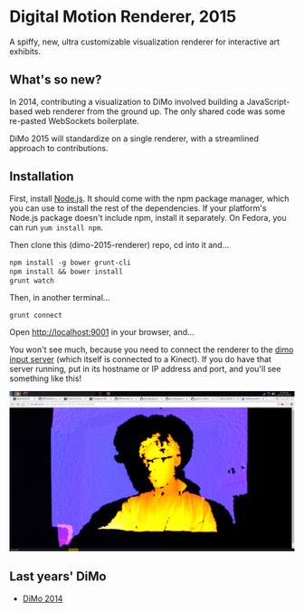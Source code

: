 Digital Motion Renderer, 2015
=============================

A spiffy, new, ultra customizable visualization renderer for interactive art
exhibits.

What's so new?
--------------

In 2014, contributing a visualization to DiMo involved building a
JavaScript-based web renderer from the ground up.  The only shared code was
some re-pasted WebSockets boilerplate.

DiMo 2015 will standardize on a single renderer, with a streamlined approach to
contributions.

Installation
------------

First, install [Node.js][node].  It should come with the npm package manager,
which you can use to install the rest of the dependencies.  If your platform's
Node.js package doesn't include npm, install it separately.  On Fedora, you can
run `yum install npm`.

Then clone this (dimo-2015-renderer) repo, cd into it and...

    npm install -g bower grunt-cli
    npm install && bower install
    grunt watch

Then, in another terminal...

    grunt connect

Open [http://localhost:9001](http://localhost:9001) in your browser, and...

You won't see much, because you need to connect the renderer to the [dimo input
server][dimoserver] (which itself is connected to a Kinect).  If you do have
that server running, put in its hostname or IP address and port, and you'll see
something like this!

![DiMo 2014 Silhouettes photo](src/images/readme_img.png)

Last years' DiMo
----------------

 - [DiMo 2014][dimo2014]

[dimo2014]: http://palebluepixel.org/projects/dimo/
[dimoserver]: /server
[node]: https://nodejs.org/
